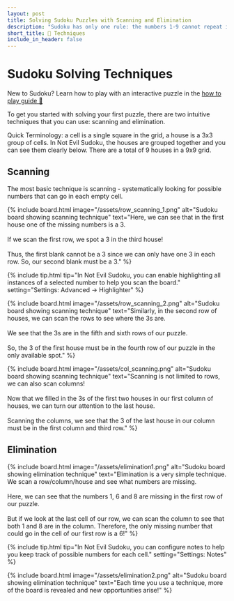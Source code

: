 ```yaml
---
layout: post
title: Solving Sudoku Puzzles with Scanning and Elimination
description: "Sudoku has only one rule: the numbers 1-9 cannot repeat in any row/column/subgrid. To get you started with solving your first puzzle, there are two intuitive techniques that you can use, scanning and elimination."
short_title: 🧠 Techniques
include_in_header: false
---
```


# Sudoku Solving Techniques
<div class="hint-box">
  New to Sudoku? Learn how to play with an interactive puzzle in the <a href="/posts/how-to-play">how to play guide 🔗</a>
</div>

To get you started with solving your first puzzle, there are two intuitive techniques that you can use: scanning and elimination.

Quick Terminology: a cell is a single square in the grid, a house is a 3x3 group of cells. In Not Evil Sudoku, the houses are grouped together and you can see them clearly below. There are a total of 9 houses in a 9x9 grid.

## Scanning
The most basic technique is scanning - systematically looking for possible numbers that can go in each empty cell. 

{% include board.html 
  image="/assets/row_scanning_1.png"
  alt="Sudoku board showing scanning technique" 
  text="Here, we can see that in the first house one of the missing numbers is a 3.<br><br>If we scan the first row, we spot a 3 in the third house!<br><br>Thus, the first blank cannot be a 3 since we can only have one 3 in each row. So, our second blank must be a 3."
%}

{% include tip.html 
  tip="In Not Evil Sudoku, you can enable highlighting all instances of a selected number to help you scan the board."
  setting="Settings: Advanced → Highlighter"
%}

{% include board.html 
  image="/assets/row_scanning_2.png"
  alt="Sudoku board showing scanning technique" 
  text="Similarly, in the second row of houses, we can scan the rows to see where the 3s are.<br><br>We see that the 3s are in the fifth and sixth rows of our puzzle.<br><br>So, the 3 of the first house must be in the fourth row of our puzzle in the only available spot."
%}

{% include board.html 
  image="/assets/col_scanning.png"
  alt="Sudoku board showing scanning technique" 
  text="Scanning is not limited to rows, we can also scan columns!<br><br>Now that we filled in the 3s of the first two houses in our first column of houses, we can turn our attention to the last house.<br><br>Scanning the columns, we see that the 3 of the last house in our column must be in the first column and third row."
%}


## Elimination

{% include board.html 
  image="/assets/elimination1.png"
  alt="Sudoku board showing elimination technique" 
  text="Elimination is a very simple technique. We scan a row/column/house and see what numbers are missing.<br><br>Here, we can see that the numbers 1, 6 and 8 are missing in the first row of our puzzle.<br><br>But if we look at the last cell of our row, we can scan the column to see that both 1 and 8 are in the column. Therefore, the only missing number that could go in the cell of our first row is a 6!"
%}

{% include tip.html 
  tip="In Not Evil Sudoku, you can configure notes to help you keep track of possible numbers for each cell."
  setting="Settings: Notes"
%}

{% include board.html 
  image="/assets/elimination2.png"
  alt="Sudoku board showing elimination technique" 
  text="Each time you use a technique, more of the board is revealed and new opportunities arise!"
%}

